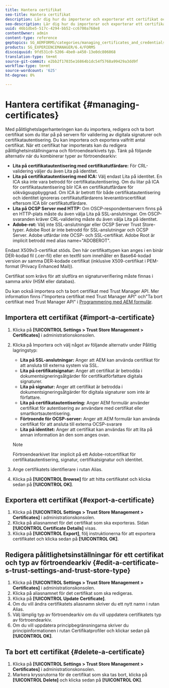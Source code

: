 ```yaml
---
title: Hantera certifikat
seo-title: Hantera certifikat
description: Lär dig hur du importerar och exporterar ett certifikat och redigerar dess pålitlighetsinställningar.
seo-description: Lär dig hur du importerar och exporterar ett certifikat och redigerar dess pålitlighetsinställningar.
uuid: 46b1dbe5-517c-4294-bb52-cc6700a768e8
contentOwner: admin
content-type: reference
geptopics: SG_AEMFORMS/categories/managing_certificates_and_credentials
products: SG_EXPERIENCEMANAGER/6.4/FORMS
discoiquuid: 9fd531c0-5206-4be0-a450-13e0dc806068
translation-type: tm+mt
source-git-commit: e2bb2f17035e16864b1dc54f5768a99429a3dd9f
workflow-type: tm+mt
source-wordcount: '625'
ht-degree: 0%

---
```



# Hantera certifikat {#managing-certificates}

Med pålitlighetslagerhanteringen kan du importera, redigera och ta bort certifikat som du litar på på servern för validering av digitala signaturer och certifikatautentisering. Du kan importera och exportera valfritt antal certifikat. När ett certifikat har importerats kan du redigera pålitlighetsinställningarna och förtroendearkivets typ. Tänk på följande alternativ när du kombinerar typer av förtroendearkiv:

* **Lita på certifikatautentisering med certifikatutfärdare:** För CRL-validering väljer du även Lita på identitet.
* **Lita på certifikatautentisering med ICA:** Välj endast Lita på identitet. En ICA ska inte vara betrodd för certifikatautentisering. Om du litar på ICA för certifikatautentisering blir ICA en certifikatutfärdare för sökvägsuppbyggnad. Om ICA är betrott för både certifikatautentisering och identitet ignoreras certifikatutfärdarens leverantörscertifikat eftersom ICA blir certifikatutfärdare.
* **Lita på OCSP Server med HTTP:** Om OSCP-respondentservern finns på en HTTP-plats måste du även välja Lita på SSL-anslutningar. Om OSCP-svaranden kräver CRL-validering måste du även välja Lita på identitet.
* **Adobe-rot:** Välj inte SSL-anslutningar eller OCSP Server Trust Store-typer. Adobe Root är inte betrodd för SSL-anslutningar och OCSP Server. Adobe utfärdar inte OCSP- och SSL-certifikat. Adobe Root är implicit betrodd med alias name=&quot;ADOBEROT&quot;.

Endast X509v3-certifikat stöds. Den här certifikattypen kan anges i en binär DER-kodad fil (.cer-fil) eller en textfil som innehåller en Base64-kodad version av samma DER-kodade certifikat (inklusive X509-certifikat i PEM-format (Privacy Enhanced Mail)).

Certifikat som krävs för att slutföra en signaturverifiering måste finnas i samma arkiv (HSM eller databas).

Du kan också importera och ta bort certifikat med Trust Manager API. Mer information finns i&quot;Importera certifikat med Trust Manager API&quot; och&quot;Ta bort certifikat med Trust Manager API&quot; i [Programmering med AEM formulär](https://www.adobe.com/go/learn_aemforms_programming_63).

## Importera ett certifikat {#import-a-certificate}

1. Klicka på **[!UICONTROL Settings > Trust Store Management > Certificates]** i administrationskonsolen.
1. Klicka på Importera och välj något av följande alternativ under Pålitlig lagringstyp:

   * **Lita på SSL-anslutningar:** Anger att AEM kan använda certifikat för att ansluta till externa system via SSL.
   * **Lita på certifikatsignatur:** Anger att certifikat är betrodda i dokumentsigneringsåtgärder för certifikatförfattare digitala signaturer.
   * **Lita på signatur:** Anger att certifikat är betrodda i dokumentsigneringsåtgärder för digitala signaturer som inte är författare.
   * **Lita på certifikatautentisering:** Anger AEM formulär använder certifikat för autentisering av användare med certifikat eller smartkortsautentisering.
   * **Förtroende för OCSP-server:** Anger att AEM formulär kan använda certifikat för att ansluta till externa OCSP-svarare
   * **Lita på identitet:** Anger att certifikat kan användas för att lita på annan information än den som anges ovan.

   >[!NOTE]
   >
   >Förtroendearkivet litar implicit på ett Adobe-rotcertifikat för certifikatautentisering, signatur, certifikatsignatur och identitet.

1. Ange certifikatets identifierare i rutan Alias.
1. Klicka på **[!UICONTROL Browse]** för att hitta certifikatet och klicka sedan på **[!UICONTROL OK]**.

## Exportera ett certifikat {#export-a-certificate}

1. Klicka på **[!UICONTROL Settings > Trust Store Management > Certificates]** i administrationskonsolen.
1. Klicka på aliasnamnet för det certifikat som ska exporteras. Sidan **[!UICONTROL Certificate Details]** visas.
1. Klicka på **[!UICONTROL Export]**, följ instruktionerna för att exportera certifikatet och klicka sedan på **[!UICONTROL OK]**.

## Redigera pålitlighetsinställningar för ett certifikat och typ av förtroendearkiv {#edit-a-certificate-s-trust-settings-and-trust-store-type}

1. Klicka på **[!UICONTROL Settings > Trust Store Management > Certificates]** i administrationskonsolen.
1. Klicka på aliasnamnet för det certifikat som ska redigeras.
1. Klicka på **[!UICONTROL Update Certificate]**.
1. Om du vill ändra certifikatets aliasnamn skriver du ett nytt namn i rutan Alias.
1. Välj lämplig typ av förtroendearkiv om du vill uppdatera certifikatets typ av förtroendearkiv.
1. Om du vill uppdatera principbegränsningarna skriver du principinformationen i rutan Certifikatprofiler och klickar sedan på **[!UICONTROL OK]**.

## Ta bort ett certifikat {#delete-a-certificate}

1. Klicka på **[!UICONTROL Settings > Trust Store Management > Certificates]** i administrationskonsolen.
1. Markera kryssrutorna för de certifikat som ska tas bort, klicka på **[!UICONTROL Delete]** och klicka sedan på **[!UICONTROL OK]**.

